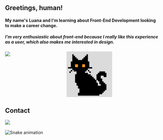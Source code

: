 
## Greetings, human! 

<div><h4> My name's Luana and I'm learning about Front-End Development looking to make a career change.</div> 
<div><h5>I'm very enthusiastic about front-end because I really like this experience as a user, which also makes me interested in design.</div>


<div>
  <a href="https://github.com/luuull">
   <img align="left" height="auto" width="40%" src="https://github-readme-stats.vercel.app/api/top-langs/?username=luuull&layout=compact&langs_count=16&theme=buefy"/>     </a>
   <img width="150px" height="auto" src="https://github.com/luuull/luuull/blob/main/cat.gif">
</div>



## Contact 
<div> 
  <a href="https://www.linkedin.com/in/luana-souza" target="_blank"><img src="https://img.shields.io/badge/-LinkedIn-%230077B5?style=for-the-badge&logo=linkedin&logoColor=white" target="_blank"></a> 

 ![Snake animation](https://github.com/luuull/luuull/blob/output/github-contribution-grid-snake.svg)
  
</div>


